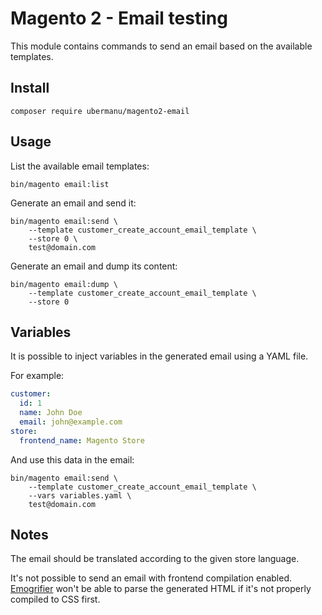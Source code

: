 # Magento 2 - Email testing

This module contains commands to send an email based on the available templates.

## Install

    composer require ubermanu/magento2-email

## Usage

List the available email templates:

    bin/magento email:list

Generate an email and send it:

    bin/magento email:send \
        --template customer_create_account_email_template \
        --store 0 \
        test@domain.com

Generate an email and dump its content:

    bin/magento email:dump \
        --template customer_create_account_email_template \
        --store 0

## Variables

It is possible to inject variables in the generated email using a YAML file.

For example:

```yaml
customer:
  id: 1
  name: John Doe
  email: john@example.com
store:
  frontend_name: Magento Store
```

And use this data in the email:

    bin/magento email:send \
        --template customer_create_account_email_template \
        --vars variables.yaml \
        test@domain.com

## Notes

The email should be translated according to the given store language.

It's not possible to send an email with frontend compilation enabled.<br>
[Emogrifier](https://github.com/MyIntervals/emogrifier) won't be able to parse the generated HTML if it's not properly compiled to CSS first.
